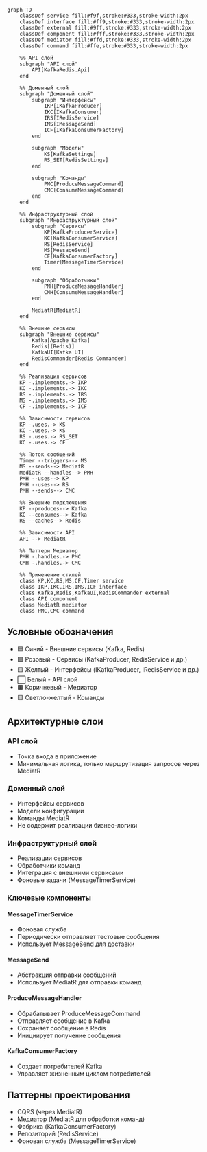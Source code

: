 ```mermaid
graph TD
    classDef service fill:#f9f,stroke:#333,stroke-width:2px
    classDef interface fill:#ff9,stroke:#333,stroke-width:2px
    classDef external fill:#9ff,stroke:#333,stroke-width:2px
    classDef component fill:#fff,stroke:#333,stroke-width:2px
    classDef mediator fill:#ffd,stroke:#333,stroke-width:2px
    classDef command fill:#ffe,stroke:#333,stroke-width:2px

    %% API слой
    subgraph "API слой"
        API[KafkaRedis.Api]
    end

    %% Доменный слой
    subgraph "Доменный слой"
        subgraph "Интерфейсы"
            IKP[IKafkaProducer]
            IKC[IKafkaConsumer]
            IRS[IRedisService]
            IMS[IMessageSend]
            ICF[IKafkaConsumerFactory]
        end

        subgraph "Модели"
            KS[KafkaSettings]
            RS_SET[RedisSettings]
        end

        subgraph "Команды"
            PMC[ProduceMessageCommand]
            CMC[ConsumeMessageCommand]
        end
    end

    %% Инфраструктурный слой
    subgraph "Инфраструктурный слой"
        subgraph "Сервисы"
            KP[KafkaProducerService]
            KC[KafkaConsumerService]
            RS[RedisService]
            MS[MessageSend]
            CF[KafkaConsumerFactory]
            Timer[MessageTimerService]
        end

        subgraph "Обработчики"
            PMH[ProduceMessageHandler]
            CMH[ConsumeMessageHandler]
        end

        MediatR[MediatR]
    end

    %% Внешние сервисы
    subgraph "Внешние сервисы"
        Kafka[Apache Kafka]
        Redis[(Redis)]
        KafkaUI[Kafka UI]
        RedisCommander[Redis Commander]
    end

    %% Реализация сервисов
    KP -.implements.-> IKP
    KC -.implements.-> IKC
    RS -.implements.-> IRS
    MS -.implements.-> IMS
    CF -.implements.-> ICF

    %% Зависимости сервисов
    KP -.uses.-> KS
    KC -.uses.-> KS
    RS -.uses.-> RS_SET
    KC -.uses.-> CF

    %% Поток сообщений
    Timer --triggers--> MS
    MS --sends--> MediatR
    MediatR --handles--> PMH
    PMH --uses--> KP
    PMH --uses--> RS
    PMH --sends--> CMC
    
    %% Внешние подключения
    KP --produces--> Kafka
    KC --consumes--> Kafka
    RS --caches--> Redis

    %% Зависимости API
    API --> MediatR
    
    %% Паттерн Медиатор
    PMH -.handles.-> PMC
    CMH -.handles.-> CMC

    %% Применение стилей
    class KP,KC,RS,MS,CF,Timer service
    class IKP,IKC,IRS,IMS,ICF interface
    class Kafka,Redis,KafkaUI,RedisCommander external
    class API component
    class MediatR mediator
    class PMC,CMC command
```

## Условные обозначения

- 🟦 Синий - Внешние сервисы (Kafka, Redis)
- 🟪 Розовый - Сервисы (KafkaProducer, RedisService и др.)
- 🟨 Желтый - Интерфейсы (IKafkaProducer, IRedisService и др.)
- ⬜ Белый - API слой
- 🟫 Коричневый - Медиатор
- 🟨 Светло-желтый - Команды

## Архитектурные слои

### API слой
- Точка входа в приложение
- Минимальная логика, только маршрутизация запросов через MediatR

### Доменный слой
- Интерфейсы сервисов
- Модели конфигурации
- Команды MediatR
- Не содержит реализации бизнес-логики

### Инфраструктурный слой
- Реализации сервисов
- Обработчики команд
- Интеграция с внешними сервисами
- Фоновые задачи (MessageTimerService)

### Ключевые компоненты

#### MessageTimerService
- Фоновая служба
- Периодически отправляет тестовые сообщения
- Использует MessageSend для доставки

#### MessageSend
- Абстракция отправки сообщений
- Использует MediatR для отправки команд

#### ProduceMessageHandler
- Обрабатывает ProduceMessageCommand
- Отправляет сообщение в Kafka
- Сохраняет сообщение в Redis
- Инициирует получение сообщения

#### KafkaConsumerFactory
- Создает потребителей Kafka
- Управляет жизненным циклом потребителей

## Паттерны проектирования
- CQRS (через MediatR)
- Медиатор (MediatR для обработки команд)
- Фабрика (KafkaConsumerFactory)
- Репозиторий (RedisService)
- Фоновая служба (MessageTimerService)
